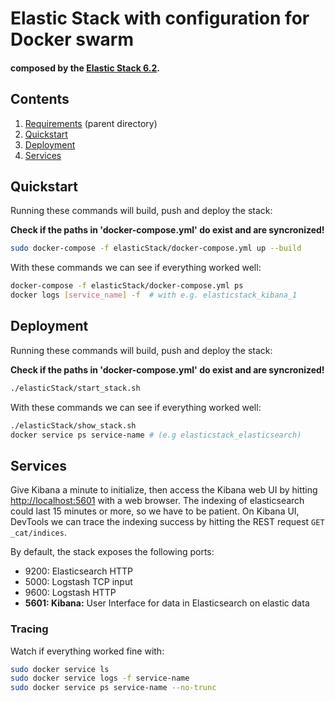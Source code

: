 # Elastic Stack with configuration for Docker swarm

#### composed by the [Elastic Stack 6.2](https://github.com/elastic/).

## Contents

1. [Requirements](../README.md) (parent directory)
2. [Quickstart](#quickstart)
2. [Deployment](#deployment)
3. [Services](#services)

## Quickstart

Running these commands will build, push and deploy the stack:

**Check if the paths in 'docker-compose.yml' do exist and are syncronized!**

```bash
sudo docker-compose -f elasticStack/docker-compose.yml up --build
```

With these commands we can see if everything worked well:
```bash
docker-compose -f elasticStack/docker-compose.yml ps
docker logs [service_name] -f  # with e.g. elasticstack_kibana_1
```


## Deployment

Running these commands will build, push and deploy the stack:

**Check if the paths in 'docker-compose.yml' do exist and are syncronized!**

```bash
./elasticStack/start_stack.sh
```

With these commands we can see if everything worked well:
```bash
./elasticStack/show_stack.sh
docker service ps service-name # (e.g elasticstack_elasticsearch)
```

##  Services

Give Kibana a minute to initialize, then access the Kibana web UI by hitting
[http://localhost:5601](http://localhost:5601) with a web browser.
The indexing of elasticsearch could last 15 minutes or more, so we have to be patient.
On Kibana UI, DevTools we can trace the indexing success by hitting the REST request
`GET _cat/indices`.


By default, the stack exposes the following ports:
* 9200: Elasticsearch HTTP
* 5000: Logstash TCP input
* 9600: Logstash HTTP
* **5601: Kibana:** User Interface for data in Elasticsearch
on elastic data


### Tracing

Watch if everything worked fine with:
```bash
sudo docker service ls
sudo docker service logs -f service-name
sudo docker service ps service-name --no-trunc
```
